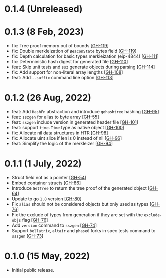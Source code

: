 # 0.1.4 (Unreleased)

# 0.1.3 (8 Feb, 2023)

- fix: Tree proof memory out of bounds [[GH-119](https://github.com/MEV-HEPU/fastssz/issues/119)]
- fix: Double merkleization of `BeaconState` bytes field [[GH-119](https://github.com/MEV-HEPU/fastssz/issues/119)]
- fix: Depth calculation for basic types merkleization (eip-4844) [[GH-111](https://github.com/MEV-HEPU/fastssz/issues/111)]
- fix: Deterministic hash digest for generated file [[GH-110](https://github.com/MEV-HEPU/fastssz/issues/110)]
- feat: Skip unit tests and `ssz` generate objects during parsing [[GH-114](https://github.com/MEV-HEPU/fastssz/issues/114)]
- fix: Add support for non-literal array lengths [[GH-108](https://github.com/MEV-HEPU/fastssz/issues/108)]
- feat: Add `--suffix` command line option [[GH-113](https://github.com/MEV-HEPU/fastssz/issues/113)]

# 0.1.2 (26 Aug, 2022)

- feat: Add `HashFn` abstraction and introduce `gohashtree` hashing [[GH-95](https://github.com/MEV-HEPU/fastssz/issues/95)]
- feat: `sszgen` for alias to byte array [[GH-55](https://github.com/MEV-HEPU/fastssz/issues/55)]
- feat: `sszgen` include version in generated header file [[GH-101](https://github.com/MEV-HEPU/fastssz/issues/101)]
- feat: support `time.Time` type as native object [[GH-100](https://github.com/MEV-HEPU/fastssz/issues/100)]
- fix: Allocate nil data structures in HTR [[GH-98](https://github.com/MEV-HEPU/fastssz/issues/98)]
- fix: Allocate uint slice if len is 0 instead of nil [[GH-96](https://github.com/MEV-HEPU/fastssz/issues/96)]
- feat: Simplify the logic of the merkleizer [[GH-94](https://github.com/MEV-HEPU/fastssz/issues/94)]

# 0.1.1 (1 July, 2022)

- Struct field not as a pointer [[GH-54](https://github.com/MEV-HEPU/fastssz/issues/54)]
- Embed container structs [[GH-86](https://github.com/MEV-HEPU/fastssz/issues/86)]
- Introduce `GetTree` to return the tree proof of the generated object [[GH-64](https://github.com/MEV-HEPU/fastssz/issues/64)]
- Update to go `1.8` version [[GH-80](https://github.com/MEV-HEPU/fastssz/issues/80)]
- Fix `alias` should not be considered objects but only used as types [[GH-76](https://github.com/MEV-HEPU/fastssz/issues/76)]
- Fix the exclude of types from generation if they are set with the `exclude-objs` flag [[GH-76](https://github.com/MEV-HEPU/fastssz/issues/76)]
- Add `version` command to `sszgen` [[GH-74](https://github.com/MEV-HEPU/fastssz/issues/74)]
- Support `bellatrix`, `altair` and `phase0` forks in spec tests command to `sszgen` [[GH-73](https://github.com/MEV-HEPU/fastssz/issues/73)]

# 0.1.0 (15 May, 2022)

- Initial public release.
